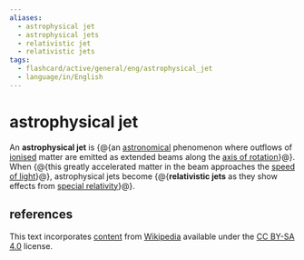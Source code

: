 ```yaml
---
aliases:
  - astrophysical jet
  - astrophysical jets
  - relativistic jet
  - relativistic jets
tags:
  - flashcard/active/general/eng/astrophysical_jet
  - language/in/English
---
```


# astrophysical jet

An __astrophysical jet__ is {@{an [astronomical](astronomy.md) phenomenon where outflows of [ionised](ionization.md) matter are emitted as extended beams along the [axis of rotation](rotation.md)}@}. When {@{this greatly accelerated matter in the beam approaches the [speed of light](speed%20of%20light.md)}@}, astrophysical jets become {@{__relativistic jets__ as they show effects from [special relativity](special%20relativity.md)}@}. <!--SR:!2027-09-10,849,330!2027-09-30,853,330!2028-11-19,1207,350-->

## references

This text incorporates [content](https://en.wikipedia.org/wiki/astrophysical_jet) from [Wikipedia](Wikipedia.md) available under the [CC BY-SA 4.0](https://creativecommons.org/licenses/by-sa/4.0/) license.
